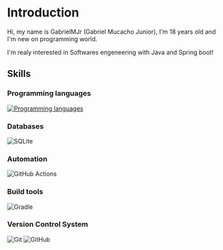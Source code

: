 <html>
<head>
<meta charset="utf-8"
<meta name="viewport" content="width=device-width,
initial-scale=1.0"
</head>
  
<body>
<h1>Introduction</h1>
<p>Hi, my name is GabrielMJr (Gabriel Mucacho Junior), I'm 18 years old and I'm new on programming world.</p>
<p>I'm realy interested in Softwares engeneering with Java and Spring boot!</p>
    
<h2>Skills</h2>
<h3>Programming languages</h3>

[![Programming languages](https://skills.thijs.gg/icons?i=java&theme=light)](https://skills.thijs.gg)

<h3>Databases</h3>

![SQLite](https://img.shields.io/badge/sqlite-%2307405e.svg?style=for-the-badge&logo=sqlite&logoColor=white)

<h3>Automation</h3>

![GitHub Actions](https://img.shields.io/badge/github%20actions-%232671E5.svg?style=for-the-badge&logo=githubactions&logoColor=white)


<h3>Build tools</h3>

![Gradle](https://img.shields.io/badge/Gradle-02303A.svg?style=for-the-badge&logo=Gradle&logoColor=white)


<h3>Version Control System</h3>

![Git](https://img.shields.io/badge/git-%23F05033.svg?style=for-the-badge&logo=git&logoColor=white)
![GitHub](https://img.shields.io/badge/github-%23121011.svg?style=for-the-badge&logo=github&logoColor=white)

</body>
</html>
